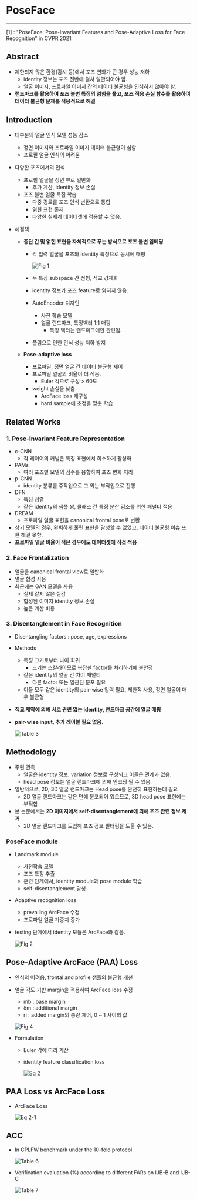 # **PoseFace**

<hr>

[1] : "PoseFace: Pose-Invariant Features and Pose-Adaptive Loss for Face Recognition" in CVPR 2021



## Abstract

- 제한되지 않은 환경(감시 등)에서 포즈 변화가 큰 경우 성능 저하
  - identity 정보는 포즈 전반에 걸쳐 일관되어야 함.
  - 얼굴 이미지, 프로파일 이미지 간의 데이터 불균형을 인식하지 않아야 함.
- **랜드마크를 활용하여 포즈 불변 특징의 얽힘을 풀고, 포즈 적응 손실 함수를 활용하여 데이터 불균형 문제를 적응적으로 해결**



## Introduction

- 대부분의 얼굴 인식 모델 성능 감소

  - 정면 이미지와 프로파일 이미지 데이터 불균형이 심함.
  - 프로필 얼굴 인식의 어려움

- 다양한 포즈에서의 인식

  - 프로필 얼굴을 정면 뷰로 일반화
    - 추가 계산, identity 정보 손실
  - 포즈 불변 얼굴 특집 학습
    - 다중 경로를 포즈 인식 변환으로 통합
    - 얽힌 표현 존재
    - 다양한 실세계 데이터셋에 적용할 수 없음.

- 해결책

  - **종단 간 및 얽힌 표현을 자체적으로 푸는 방식으로 포즈 불변 임베딩**

    - 각 입력 얼굴을 포즈와 identity 특징으로 동시에 매핑

      ![Fig 1](Fig/1.PNG?raw=true)

    - 두 특징 subspace 간 선형, 직교 강제화

    - identity 정보가 포즈 feature로 얽히지 않음.

    - AutoEncoder 디자인

      - 사전 학습 모델
      - 얼굴 랜드마크, 특징벡터 1:1 매핑
        - 특징 벡터는 랜드마크에만 관련됨.

    - 풀림으로 인한 인식 성능 저하 방지

  - **Pose-adaptive loss**

    - 프로파일, 정면 얼굴 간 데이터 불균형 제어
    - 프로파일 얼굴의 비율이 더 적음.
      - Euler 각으로 구성 > 60도
    - weight 손실을 낮춤.
      - ArcFace loss 재구성
      - hard sample에 초정을 맞춘 학습



## Related Works

### 1. Pose-Invariant Feature Representation

- c-CNN
  - 각 레이어의 커널은 특징 표현에서 희소하게 활성화
- PAMs
  - 여러 포즈별 모델의 점수를 융합하여 포즈 변화 처리
- p-CNN
  - identity 분류를 주작업으로 그 외는 부작업으로 진행
- DFN
  - 특징 정렬
  - 같은 identity의 샘플 쌍, 클래스 간 특징 분산 감소를 위한 패널티 적용
- DREAM
  - 프로파일 얼굴 표현을 canonical frontal pose로 변환
- 상기 모델의 경우, 완벽하게 풀린 표현을 달성할 수 없었고, 데이터 불균형 이슈 또한 해결 못함.
- **프로파일 얼굴 비율이 적은 경우에도 데이터셋에 직접 적용**

### 2. Face Frontalization

- 얼굴을 canonical frontal view로 일반화
- 얼굴 합성 사용
- 최근에는 GAN 모델을 사용
  - 실제 같지 않은 질감
  - 합성된 이미지 identity 정보 손실
  - 높은 계산 비용

### 3. Disentanglement in Face Recognition

- Disentangling factors : pose, age, expressions

- Methods

  - 특징 크기로부터 나이 회귀
    - 크기는 스칼라이므로 복잡한 factor를 처리하기에 불안정
  - 같은 identity의 얼굴 간 차이 패널티
    - 다른 factor 또는 일관된 분포 필요
  - 이들 모두 같은 identity의 pair-wise 입력 필요, 제한적 사용, 정면 얼굴이 매우 불균형

- **직교 제약에 의해 서로 관련 없는 identity, 랜드마크 공간에 얼굴 매핑**

- **pair-wise input, 추가 레이블 필요 없음.**

  ![Table 3](Table/3.PNG?raw=true)



## Methodology

- 주된 관측
  - 얼굴은 identity 정보, variation 정보로 구성되고 이들은 관계가 없음.
  - head pose 정보는 얼굴 랜드마크에 의해 인코딩 될 수 있음.
- 일반적으로, 2D, 3D 얼굴 랜드마크는 Head pose를 완전히 표현하는데 필요
  - 2D 얼굴 랜드마크는 같은 면에 분포되어 있으므로, 3D head pose 표현에는 부적합
- 본 논문에서는 **2D 이미지에서 self-disentanglement에 의해 포즈 관련 정보 제거**
  - 2D 얼굴 랜드마크를 도입해 포즈 정보 필터링을 도울 수 있음.

### PoseFace module

- Landmark module

  - 사전학습 모델
  - 포즈 특징 추출
  - 훈련 단계에서, identity module과 pose module 학습
  - self-disentanglement 달성

- Adaptive recognition loss

  - prevailing ArcFace 수정
  - 프로파일 얼굴 가중치 증가

- testing 단계에서 identity 모듈은 ArcFace와 같음.

  ![Fig 2](Fig/2.PNG?raw=true)



## Pose-Adaptive ArcFace (PAA) Loss

- 인식의 어려움, frontal and profile 샘플의 불균형 개선

- 얼굴 각도 기반 margin을 적용하여 ArcFace loss 수정

  - mb : base margin
  - δm : additional margin
  - ri : added margin의 총량 제어, 0 ~ 1 사이의 값

  ![Fig 4](Fig/4.PNG?raw=true)

- Formulation

  - Euler 각에 따라 계산

  - identity feature classification loss

    ![Eq 2](Eq/2.PNG?raw=true)



## PAA Loss vs ArcFace Loss

- ArcFace Loss

  ![Eq 2-1](Eq/2-1.PNG?raw=true)



## ACC

- In CPLFW benchmark under the 10-fold protocol

  ![Table 6](Table/6.PNG?raw=true)

- Verification evaluation (%) according to different FARs on IJB-B and IJB-C

  ![Table 7](Table/7.PNG?raw=true)